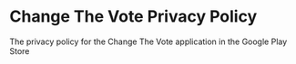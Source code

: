 # Change The Vote Privacy Policy
 The privacy policy for the Change The Vote application in the Google Play Store
